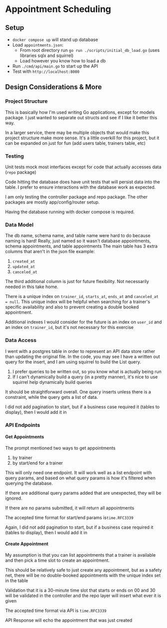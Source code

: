# Appointment Scheduling

## Setup
- `docker compose up` will stand up database
- Load `appointments.json`:
  - From root directory run `go run ./scripts/initial_db_load.go` (uses libraries sqlx and squirrel)
  - Load however you know how to load a db 
- Run `./cmd/api/main.go` to start up the API
- Test with `http://localhost:8000`

## Design Considerations & More
### Project Structure
This is basically how I'm used writing Go applications, except for models package. I just wanted to separate out structs and see if I like it better this way.

In a larger service, there may be multiple objects that would make this project structure make more sense. 
It's a little overkill for this project, but it can be expanded on just for fun (add users table, trainers table, etc)

### Testing
Unit tests mock most interfaces except for code that actually accesses data (`repo` package)

Code hitting the database does have unit tests that will persist data into the table.
I prefer to ensure interactions with the database work as expected.

I am only testing the controller package and repo package. The other packages are mostly app/config/router setup.

Having the database running with docker compose is required.

### Data Model
The db name, schema name, and table name were hard to do because naming is hard! Really, just named so it wasn't database appointments, schema appointments, and table appointments
The main table has 3 extra columns that aren't in the json file example:
1. `created_at`
2. `updated_at`
3. `canceled_at`

The third additional column is just for future flexibility. Not necessarily needed in this take home.

There is a unique index on `trainer_id`, `starts_at`, `ends_at` and `canceled_at = null`. 
This unique index will be helpful when searching for a trainer's specific availability and also to prevent creating a double booked appointment.

Additional indexes I would consider for the future is an index on `user_id` and an index on `trainer_id`, but it's not necessary for this exercise

### Data Access
I went with a postgres table in order to represent an API data store rather than updating the original file.
In the code, you may see I have a written out query for the insert, and I am using squirrel to build the List query.
1. I prefer queries to be written out, so you know what is actually being run
2. If I can't dynamically build a query (in a pretty manner), it's nice to use squirrel help dynamically build queries

It should be straightforward overall. One query inserts unless there is a constraint, while the query gets a list of data.

I did not add pagination to start, but if a business case required it (tables to display), then I would add it in

### API Endpoints
#### Get Appointments
The prompt mentioned two ways to get appointments
1. by trainer
2. by start/end for a trainer

This will only need one endpoint. It will work well as a list endpoint with query params, and based on what query params is how it's filtered when querying the database.

If there are additional query params added that are unexpected, they will be ignored.

If there are no params submitted, it will return all appointments

The accepted time format for start/end params is`time.RFC3339`

Again, I did not add pagination to start, but if a business case required it (tables to display), then I would add it in

#### Create Appointment
My assumption is that you can list appointments that a trainer is available and then pick a time slot to create an appointment.

This should be relatively safe to just create any appointment, but as a safety net, there will be no double-booked appointments with the unique index set in the table

Validation that it is a 30-minute time slot that starts or ends on 00 and 30 will be validated in the controller and the repo layer will insert what ever it is given

The accepted time format via API is `time.RFC3339`

API Response will echo the appointment that was just created